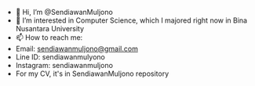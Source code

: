 - 👋 Hi, I’m @SendiawanMuljono
- 👀 I’m interested in Computer Science, which I majored right now in Bina Nusantara University
- 📫 How to reach me:
- Email: sendiawanmuljono@gmail.com
- Line ID: sendiawanmulyono
- Instagram: sendiawanmuljono
- For my CV, it's in SendiawanMuljono repository
<!---
SendiawanMuljono/SendiawanMuljono is a ✨ special ✨ repository because its `README.md` (this file) appears on your GitHub profile.
You can click the Preview link to take a look at your changes.
--->
